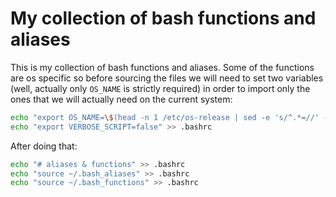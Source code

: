 # My collection of bash functions and aliases

This is my collection of bash functions and aliases. Some of the functions are os specific so before sourcing the files we will need to set two variables (well, actually only `OS_NAME` is strictly required) in order to import only the ones that we will actually need on the current system:
```bash
echo "export OS_NAME=\$(head -n 1 /etc/os-release | sed -e 's/^.*=//' -e 's/\"//g')" >> .bashrc
echo "export VERBOSE_SCRIPT=false" >> .bashrc
```

After doing that:

```bash
echo "# aliases & functions" >> .bashrc
echo "source ~/.bash_aliases" >> .bashrc
echo "source ~/.bash_functions" >> .bashrc
```
